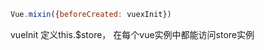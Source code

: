 ```js
Vue.mixin({beforeCreated: vuexInit})
```

vueInit
定义this.$store， 在每个vue实例中都能访问store实例

















